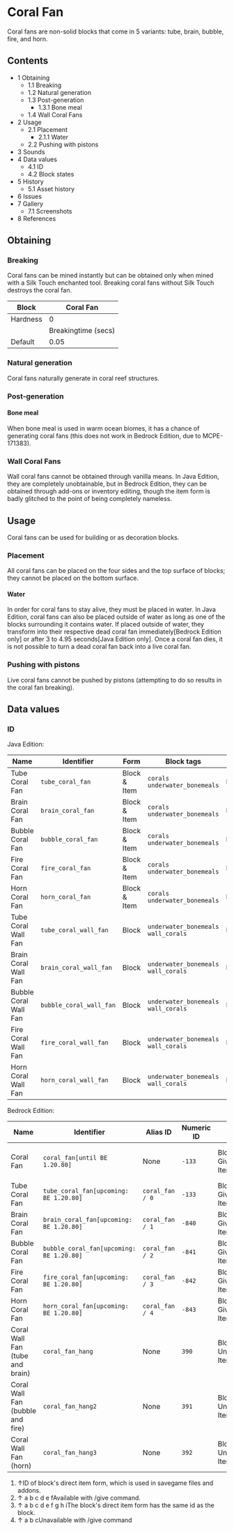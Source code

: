 # Coral Fan
Coral fans are non-solid blocks that come in 5 variants: tube, brain, bubble, fire, and horn.

## Contents
- 1 Obtaining
	- 1.1 Breaking
	- 1.2 Natural generation
	- 1.3 Post-generation
		- 1.3.1 Bone meal
	- 1.4 Wall Coral Fans
- 2 Usage
	- 2.1 Placement
		- 2.1.1 Water
	- 2.2 Pushing with pistons
- 3 Sounds
- 4 Data values
	- 4.1 ID
	- 4.2 Block states
- 5 History
	- 5.1 Asset history
- 6 Issues
- 7 Gallery
	- 7.1 Screenshots
- 8 References

## Obtaining
### Breaking
Coral fans can be mined instantly but can be obtained only when mined with a Silk Touch enchanted tool. Breaking coral fans without Silk Touch destroys the coral fan.

| Block    | Coral Fan           |
|----------|---------------------|
| Hardness | 0                   |
|          | Breakingtime (secs) |
| Default  | 0.05                |

### Natural generation
Coral fans naturally generate in coral reef structures.


### Post-generation
#### Bone meal
When bone meal is used in warm ocean biomes, it has a chance of generating coral fans (this does not work in Bedrock Edition, due to MCPE-171383).

### Wall Coral Fans
Wall coral fans cannot be obtained through vanilla means. In Java Edition, they are completely unobtainable, but in Bedrock Edition, they can be obtained through add-ons or inventory editing, though the item form is badly glitched to the point of being completely nameless.

## Usage
Coral fans can be used for building or as decoration blocks.

### Placement
All coral fans can be placed on the four sides and the top surface of blocks; they cannot be placed on the bottom surface.

#### Water
In order for coral fans to stay alive, they must be placed in water. In Java Edition, coral fans can also be placed outside of water as long as one of the blocks surrounding it contains water. If placed outside of water, they transform into their respective dead coral fan immediately‌[Bedrock Edition  only] or after 3 to 4.95 seconds‌[Java Edition  only]. Once a coral fan dies, it is not possible to turn a dead coral fan back into a live coral fan.

### Pushing with pistons
Live coral fans cannot be pushed by pistons (attempting to do so results in the coral fan breaking).

## Data values
### ID
Java Edition:

| Name                  | Identifier              | Form         | Block tags                               | Translation key                         |
|-----------------------|-------------------------|--------------|------------------------------------------|-----------------------------------------|
| Tube Coral Fan        | `tube_coral_fan`        | Block & Item | `corals`<br/>`underwater_bonemeals`      | `block.minecraft.tube_coral_fan`        |
| Brain Coral Fan       | `brain_coral_fan`       | Block & Item | `corals`<br/>`underwater_bonemeals`      | `block.minecraft.brain_coral_fan`       |
| Bubble Coral Fan      | `bubble_coral_fan`      | Block & Item | `corals`<br/>`underwater_bonemeals`      | `block.minecraft.bubble_coral_fan`      |
| Fire Coral Fan        | `fire_coral_fan`        | Block & Item | `corals`<br/>`underwater_bonemeals`      | `block.minecraft.fire_coral_fan`        |
| Horn Coral Fan        | `horn_coral_fan`        | Block & Item | `corals`<br/>`underwater_bonemeals`      | `block.minecraft.horn_coral_fan`        |
| Tube Coral Wall Fan   | `tube_coral_wall_fan`   | Block        | `underwater_bonemeals`<br/>`wall_corals` | `block.minecraft.tube_coral_wall_fan`   |
| Brain Coral Wall Fan  | `brain_coral_wall_fan`  | Block        | `underwater_bonemeals`<br/>`wall_corals` | `block.minecraft.brain_coral_wall_fan`  |
| Bubble Coral Wall Fan | `bubble_coral_wall_fan` | Block        | `underwater_bonemeals`<br/>`wall_corals` | `block.minecraft.bubble_coral_wall_fan` |
| Fire Coral Wall Fan   | `fire_coral_wall_fan`   | Block        | `underwater_bonemeals`<br/>`wall_corals` | `block.minecraft.fire_coral_wall_fan`   |
| Horn Coral Wall Fan   | `horn_coral_wall_fan`   | Block        | `underwater_bonemeals`<br/>`wall_corals` | `block.minecraft.horn_coral_wall_fan`   |

Bedrock Edition:

| Name                                 | Identifier                                | Alias ID        | Numeric ID | Form                         | Item ID[i 1]   | Translation key                                                                                                                                                               |
|--------------------------------------|-------------------------------------------|-----------------|------------|------------------------------|----------------|-------------------------------------------------------------------------------------------------------------------------------------------------------------------------------|
| Coral Fan                            | `coral_fan‌[until BE 1.20.80]`            | None            | `-133`     | Block & Giveable Item[i 2]   | Identical[i 3] | `tile.coral_fan.blue_fan.name`<br/>`tile.coral_fan.pink_fan.name`<br/>`tile.coral_fan.purple_fan.name`<br/>`tile.coral_fan.red_fan.name`<br/>`tile.coral_fan.yellow_fan.name` |
| Tube Coral Fan                       | `tube_coral_fan‌[upcoming: BE 1.20.80]`   | `coral_fan / 0` | `-133`     | Block & Giveable Item[i 2]   | Identical[i 3] | `tile.coral_fan.blue_fan.name`                                                                                                                                                |
| Brain Coral Fan                      | `brain_coral_fan‌[upcoming: BE 1.20.80]`  | `coral_fan / 1` | `-840`     | Block & Giveable Item[i 2]   | Identical[i 3] | `tile.coral_fan.pink_fan.name`                                                                                                                                                |
| Bubble Coral Fan                     | `bubble_coral_fan‌[upcoming: BE 1.20.80]` | `coral_fan / 2` | `-841`     | Block & Giveable Item[i 2]   | Identical[i 3] | `tile.coral_fan.purple_fan.name`                                                                                                                                              |
| Fire Coral Fan                       | `fire_coral_fan‌[upcoming: BE 1.20.80]`   | `coral_fan / 3` | `-842`     | Block & Giveable Item[i 2]   | Identical[i 3] | `tile.coral_fan.red_fan.name`                                                                                                                                                 |
| Horn Coral Fan                       | `horn_coral_fan‌[upcoming: BE 1.20.80]`   | `coral_fan / 4` | `-843`     | Block & Giveable Item[i 2]   | Identical[i 3] | `tile.coral_fan.yellow_fan.name`                                                                                                                                              |
| Coral Wall Fan<br/>(tube and brain)  | `coral_fan_hang`                          | None            | `390`      | Block & Ungiveable Item[i 4] | Identical[i 3] | —                                                                                                                                                                             |
| Coral Wall Fan<br/>(bubble and fire) | `coral_fan_hang2`                         | None            | `391`      | Block & Ungiveable Item[i 4] | Identical[i 3] | —                                                                                                                                                                             |
| Coral Wall Fan<br/>(horn)            | `coral_fan_hang3`                         | None            | `392`      | Block & Ungiveable Item[i 4] | Identical[i 3] | —                                                                                                                                                                             |

1. ↑ID of block's direct item form, which is used in savegame files and addons.
2. ↑ a b c d e fAvailable with /give command.
3. ↑ a b c d e f g h iThe block's direct item form has the same id as the block.
4. ↑ a b cUnavailable with /give command

